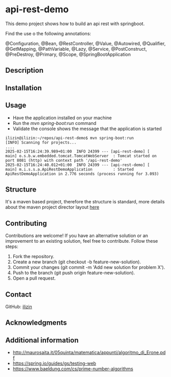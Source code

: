# api-rest-demo

This demo project shows how to build an api rest with springboot.

Find the use o the following annotations:

@Configuration, @Bean, @RestController, @Value, @Autowired, @Qualifier, @GetMapping, @PathVariable, @Lazy, @Service,
@PostConstruct, @PreDestroy, @Primary, @Scope, @SpringBootApplication

## Description

## Installation

## Usage

* Have the application installed on your machine
* Run the <i>mvn spring-boot:run</i> command
* Validate the console shows the message that the application is started
```
ilizin@ilizin:~/repos/api-rest-demo$ mvn spring-boot:run
[INFO] Scanning for projects...
....
2025-02-15T16:24:39.989+01:00  INFO 24399 --- [api-rest-demo] [           main] o.s.b.w.embedded.tomcat.TomcatWebServer  : Tomcat started on port 8081 (http) with context path '/api-rest-demo'
2025-02-15T16:24:40.012+01:00  INFO 24399 --- [api-rest-demo] [           main] m.i.s.s.a.ApiRestDemoApplication         : Started ApiRestDemoApplication in 2.776 seconds (process running for 3.093)
```

## Structure

It's a maven based project, therefore the structure is standard, more details about the maven project director layout  [here](https://maven.apache.org/guides/introduction/introduction-to-the-standard-directory-layout.html)

## Contributing

Contributions are welcome! If you have an alternative solution or an improvement to an existing solution, feel free to contribute. Follow these steps:

1. Fork the repository.
2. Create a new branch (git checkout -b feature-new-solution).
3. Commit your changes (git commit -m 'Add new solution for problem X').
4. Push to the branch (git push origin feature-new-solution).
5. Open a pull request.

## Contact

GitHub: [ilizin](https://github.com/ilizin)

## Acknowledgments

## Additional information

* http://maurosaita.it/05quinta/matematica/appunti/algoritmo_di_Erone.pdf
* https://spring.io/guides/gs/testing-web
* https://www.baeldung.com/cs/prime-number-algorithms